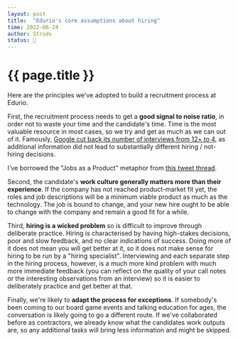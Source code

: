 ```yaml
---
layout: post
title:  "Edurio's core assumptions about hiring"
time: 2022-06-24
author: Strods
status: 🌱
---
```

# {{ page.title }}
Here are the principles we've adopted to build a recruitment process at Edurio.

First, the recruitment process needs to get a **good signal to noise ratio**, in order not to waste your time and the candidate's time. Time is the most valuable resource in most cases, so we try and get as much as we can out of it. Famously, [Google cut back its number of interviews from 12+ to 4](https://rework.withgoogle.com/blog/google-rule-of-four/), as additional information did not lead to substantially different hiring / not-hiring decisions.

<aside> I've borrowed the "Jobs as a Product" metaphor from <a href="https://twitter.com/patrick_oshag/status/1428813307557945354">this tweet thread</a>.
</aside>

Second, the candidate's **work culture generally matters more than their experience**. If the company has not reached product-market fit yet, the roles and job descriptions will be a minimum viable product as much as the technology.  The job is bound to change, and your new hire ought to be able to change with the company and remain a good fit for a while.

Third, **hiring is a wicked problem** so is difficult to improve through deliberate practice. Hiring is characterised by having high-stakes decisions, poor and slow feedback, and no clear indications of success. Doing more of it does not mean you will get better at it, so it does not make sense for hiring to be run by a "hiring specialist". Interviewing and each separate step in the hiring process, however, is a much more kind problem with much more immediate feedback (you can reflect on the quality of your call notes or the interesting observations from an interview) so it is easier to deliberately practice and get better at that.

Finally, we're likely to **adapt the process for exceptions**. If somebody's been coming to our board game events and talking education for ages, the conversation is likely going to go a different route. If we've collaborated before as contractors, we already know what the candidates work outputs are, so any additional tasks will bring less information and might be skipped.